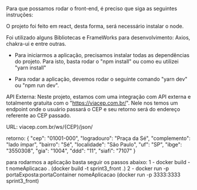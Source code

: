 Para que possamos rodar o front-end, é preciso que siga as seguintes instruções:

O projeto foi feito em react, desta forma, será necessário instalar o node.

Foi utilizado alguns Bibliotecas e FrameWorks para desenvolvimento: Axios, chakra-ui e entre outras. 

- Para iniciarmos a aplicação, precisamos instalar todas as dependências do projeto. Para isto, basta rodar o "npm install" ou como eu utilizei "yarn install"

- Para rodar a aplicação, devemos rodar o seguinte comando "yarn dev" ou "npm run dev".



API Externa:
Neste projeto, estamos com uma integração com API externa e totalmente gratuita com o "https://viacep.com.br/". Nele nos temos um endpoint onde o usuário passará o CEP e seu retorno será do endereço referente ao CEP passado.

URL: viacep.com.br/ws/{CEP}/json/

retorno: 
{
    "cep": "01001-000",
    "logradouro": "Praça da Sé",
    "complemento": "lado ímpar",
    "bairro": "Sé",
    "localidade": "São Paulo",
    "uf": "SP",
    "ibge": "3550308",
    "gia": "1004",
    "ddd": "11",
    "siafi": "7107"
}

para rodarmos a aplicação basta seguir os passos abaixo:
1 - docker build -t nomeAplicacao . (docker build -t sprint3_front .)
2 - docker run -p portaExposta:portaContainer nomeAplicacao (docker run -p 3333:3333 sprint3_front)
